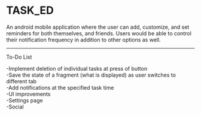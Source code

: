 # TASK_ED

An android mobile application where the user can add, customize, and set reminders for both themselves, and friends. Users would be able to control their notification frequency in addition to other options as well.

--------------------------------------------------------------------------------

To-Do List

-Implement deletion of individual tasks at press of button <br>
-Save the state of a fragment (what is displayed) as user switches to different tab <br>
-Add notifications at the specified task time <br>
-UI improvements <br>
-Settings page <br>
-Social
